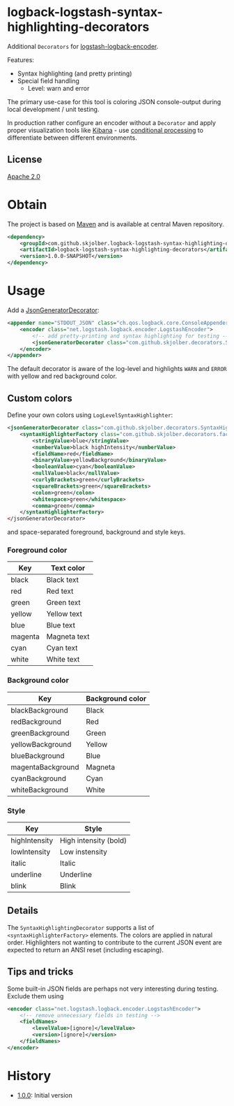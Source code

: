 # logback-logstash-syntax-highlighting-decorators
Additional `Decorators` for [logstash-logback-encoder].

Features:
  * Syntax highlighting (and pretty printing)
  * Special field handling
    * Level: warn and error

The primary use-case for this tool is coloring JSON console-output during local development / unit testing.

In production rather configure an encoder without a `Decorator` and apply proper visualization tools like [Kibana] - use [conditional processing] to differentiate between different environments.

## License
[Apache 2.0]

# Obtain
The project is based on [Maven] and is available at central Maven repository.

```xml
<dependency>
    <groupId>com.github.skjolber.logback-logstash-syntax-highlighting-decorators</groupId>
    <artifactId>logback-logstash-syntax-highlighting-decorators</artifactId>
    <version>1.0.0-SNAPSHOT</version>
</dependency>
```

# Usage
Add a [JsonGeneratorDecorator]:

```xml
<appender name="STDOUT_JSON" class="ch.qos.logback.core.ConsoleAppender">
    <encoder class="net.logstash.logback.encoder.LogstashEncoder">
        <!-- add pretty-printing and syntax highlighting for testing -->
        <jsonGeneratorDecorator class="com.github.skjolber.decorators.SyntaxHighlightingDecorator"/>
    </encoder>
</appender>
```

The default decorator is aware of the log-level and highlights `WARN` and `ERROR` with yellow and red background color. 

## Custom colors
Define your own colors using `LogLevelSyntaxHighlighter`:

```xml
<jsonGeneratorDecorator class="com.github.skjolber.decorators.SyntaxHighligtingDecorator"/>
    <syntaxHighlighterFactory class="com.github.skjolber.decorators.factory.LogLevelSyntaxHighlighter">
        <stringValue>blue</stringValue>
        <numberValue>black highIntensity</numberValue>
        <fieldName>red</fieldName>
        <binaryValue>yellowBackground</binaryValue>
        <booleanValue>cyan</booleanValue>
        <nullValue>black</nullValue>
        <curlyBrackets>green</curlyBrackets>
        <squareBrackets>green</squareBrackets>
        <colon>green</colon>
        <whitespace>green</whitespace>
        <comma>green</comma>
    </syntaxHighlighterFactory>
</jsonGeneratorDecorator>
 ```

and space-separated foreground, background and style keys.

### Foreground color
| Key | Text color |
| ----- | ----------- |
| black | Black text |
| red | Red text | 
| green | Green text |
| yellow | Yellow text |
| blue | Blue text |
| magenta | Magneta text |
| cyan | Cyan text |
| white | White text |

### Background color
| Key | Background color |
| ----- | ----------- |
| blackBackground | Black |
| redBackground | Red |
| greenBackground | Green |
| yellowBackground | Yellow |
| blueBackground | Blue |
| magentaBackground | Magneta |
| cyanBackground | Cyan | 
| whiteBackground | White |
 
### Style
| Key | Style |
| ----- | ----------- |
| highIntensity | High intensity (bold) |
| lowIntensity | Low instensity |
| italic | Italic
| underline | Underline
| blink| Blink |


## Details
The `SyntaxHighlightingDecorator` supports a list of `<syntaxHighlighterFactory>` elements. The colors are applied in natural order. Highlighters not wanting to contribute to the current JSON event are expected to return an ANSI reset (including escaping).

## Tips and tricks
Some built-in JSON fields are perhaps not very interesting during testing. Exclude them using 

```xml
<encoder class="net.logstash.logback.encoder.LogstashEncoder">
    <!-- remove unnecessary fields in testing -->
    <fieldNames>
    	<levelValue>[ignore]</levelValue>
    	<version>[ignore]</version>
    </fieldNames>
</encoder>
```

# History

 - [1.0.0]: Initial version

[Apache 2.0]:          		http://www.apache.org/licenses/LICENSE-2.0.html
[issue-tracker]:       		https://github.com/skjolber/logback-logstash-syntax-highlighting-decorators/issues
[Maven]:                	http://maven.apache.org/
[1.0.0]:					https://github.com/skjolber/logback-logstash-syntax-highlighting-decorators/releases/tag/logback-logstash-syntax-highlighting-decorators-1.0.0
[jackson-syntax-highlight]:	https://github.com/skjolber/jackson-syntax-highlight
[Jackson]:					https://github.com/FasterXML/jackson
[ANSI]:						https://en.wikipedia.org/wiki/ANSI_escape_code
[JSON]:						https://no.wikipedia.org/wiki/JSON
[JsonGeneratorDecorator]:	https://github.com/logstash/logstash-logback-encoder/blob/master/src/main/java/net/logstash/logback/decorate/JsonGeneratorDecorator.java
[logstash-logback-encoder]:	https://github.com/logstash/logstash-logback-encoder
[Kibana]:                   https://www.elastic.co/products/kibana
[conditional processing]:	https://logback.qos.ch/manual/configuration.html#conditional

